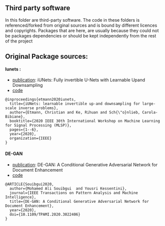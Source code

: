 ## Third party software

In this folder are third-party software. The code in these folders is referenced/forked from original sources and is 
bound by different licences and copyrights. Packages that are here, are usually because they could not be packages 
dependencies or should be kept independently from the rest of the project 

## Original Package sources:

#### Iunets :

* [publication](https://arxiv.org/pdf/2005.05220.pdf): iUNets: Fully invertible U-Nets with Learnable Upand Downsampling
* [code](https://github.com/cetmann/iunets)

```
@inproceedings{etmann2020iunets,
  title={iUNets: learnable invertible up-and downsampling for large-scale inverse problems},
  author={Etmann, Christian and Ke, Rihuan and Sch{\"o}nlieb, Carola-Bibiane},
  booktitle={2020 IEEE 30th International Workshop on Machine Learning for Signal Processing (MLSP)},
  pages={1--6},
  year={2020},
  organization={IEEE}
}
```


#### DE-GAN

* [publication](https://arxiv.org/pdf/2010.08764.pdf): DE-GAN: A Conditional Generative Adversarial
Network for Document Enhancement
* [code](https://github.com/dali92002/DE-GAN)

```
@ARTICLE{Souibgui2020,
  author={Mohamed Ali Souibgui  and Yousri Kessentini},
  journal={IEEE Transactions on Pattern Analysis and Machine Intelligence}, 
  title={DE-GAN: A Conditional Generative Adversarial Network for Document Enhancement}, 
  year={2020},
  doi={10.1109/TPAMI.2020.3022406}
}
```